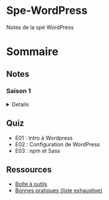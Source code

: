 # Spe-WordPress
Notes de la spé WordPress

# Sommaire
## Notes
### Saison 1
<details>
  <summaryJour par jour</summary>
  
#### E01: Hello Wordpress
- Programme :
  - Configuration (classique) de WordPress
- [Notes](https://github.com/Amy-universe/Spe-WordPress/tree/master/E01)

#### E02: Composons avec WordPress
- Programme :
  - Configuration de WordPress avec Composer et création d'un pattern Composer
- [Notes](https://github.com/Amy-universe/Spe-WordPress/tree/master/E02)

#### E03: Webpackons
- Programme :
  - Découverte de Webpack et création d'un pattern Webpack
  - NPM
  - Sass
- [Notes](https://github.com/Amy-universe/Spe-WordPress/tree/master/E03)


#### E04: Correction et atelier oBlog
- Programme :
  - Sass
  - BEM
  - animations css
  - pseudo-élements
  - Atelier oBlog (utilisation du pattern Webpack)
- [Notes](https://github.com/Amy-universe/Spe-WordPress/tree/master/E04)

#### E05: Atelier oBlog theme
- Programme :
  - Correction de l'atelier oBlog
  - Installation de file-loader en dépendance de dev
  - Installation de reset-css (webpack config prod et dev)
  - Installation de font-awesome (webpack config prod et dev)
- [Notes](https://github.com/Amy-universe/Spe-WordPress/tree/master/E05)
</details>

## Quiz
- E01 : Intro à Wordpress
- E02 : Configuration de WordPress
- E03 : npm et Sass

## Ressources
- [Boîte à outils]()
- [Bonnes pratiques (liste exhaustive)]()
